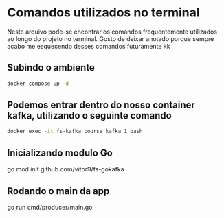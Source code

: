 # Comandos utilizados no terminal

Neste arquivo pode-se encontrar os comandos frequentemente utilizados ao longo do projeto no terminal.
Gosto de deixar anotado porque sempre acabo me esquecendo desses comandos futuramente kk

## Subindo o ambiente

```bash
docker-compose up -d
```

## Podemos entrar dentro do nosso container kafka, utilizando o seguinte comando

```bash
docker exec -it fs-kafka_course_kafka_1 bash
```

## Inicializando modulo Go

go mod init github.com/vitor9/fs-gokafka

## Rodando o main da app

go run cmd/producer/main.go

